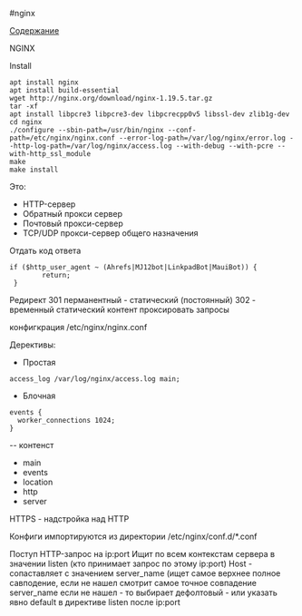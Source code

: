 #nginx

[Содержание](../readme.md)

NGINX 

Install
```
apt install nginx
apt install build-essential
wget http://nginx.org/download/nginx-1.19.5.tar.gz
tar -xf 
apt install libpcre3 libpcre3-dev libpcrecpp0v5 libssl-dev zlib1g-dev
cd nginx
./configure --sbin-path=/usr/bin/nginx --conf-path=/etc/nginx/nginx.conf --error-log-path=/var/log/nginx/error.log --http-log-path=/var/log/nginx/access.log --with-debug --with-pcre --with-http_ssl_module
make
make install
```


Это: 
- HTTP-сервер
- Обратный прокси сервер
- Почтовый прокси-сервер
- TCP/UDP прокси-сервер общего назначения


Отдать код ответа
```
if ($http_user_agent ~ (Ahrefs|MJ12bot|LinkpadBot|MauiBot)) {
        return;
 }
 ```
 
Редирект
301 перманентный - статический (постоянный) 
302              - временный
статический контент
проксировать запросы


конфигкрация
/etc/nginx/nginx.conf

Дерективы:
- Простая
```
access_log /var/log/nginx/access.log main;
```
- Блочная 
```
events {
  worker_connections 1024;
}
```

-- контенст
- main
- events
- location
- http
- server

HTTPS - надстройка над HTTP

Конфиги импортируются из директории /etc/nginx/conf.d/*.conf

Поступ HTTP-запрос на ip:port
Ищит по всем контекстам сервера в значении listen (кто принимает запрос по этому ip:port)
Host - сопаставляет с значением server_name (ищет самое верхнее полное савподение, если не нашел смотрит самое точное совпадение server_name 
если не нашел - то выбирает дефолтовый - или указать явно default в директиве listen после ip:port





